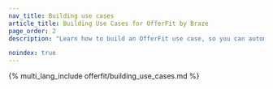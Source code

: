 ```yaml
---
nav_title: Building use cases
article_title: Building Use Cases for OfferFit by Braze
page_order: 2
description: "Learn how to build an OfferFit use case, so you can automate personalized experimentation and optimize outcomes like conversions, retention, or revenue&#8212;without manual A/B testing."

noindex: true
---
```


{% multi_lang_include offerfit/building_use_cases.md %}
